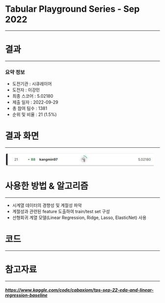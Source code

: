 # Tabular Playground Series - Sep 2022
---
# 결과
---
### 요약 정보
* 도전기관 : 시큐레이어
* 도전자 : 이강민
* 최종 스코어 : 5.02180
* 제출 일자 : 2022-09-29
* 총 참여 팀수 : 1381
* 순위 및 비율 : 21 (1.5%)

# 결과 화면
---
![final_rank_and_score](./img/rank_score.JPG)

# 사용한 방법 & 알고리즘
---
* 시계열 데이터의 경향성 및 계절성 파악
* 계절성과 관련된 feature 도출하여 train/test set 구성
* 선형회귀 계열 모델(Linear Regression, Ridge, Lasso, ElasticNet) 사용

# 코드
---
# 참고자료
---
##### https://www.kaggle.com/code/cabaxiom/tps-sep-22-eda-and-linear-regression-baseline


```python

```
